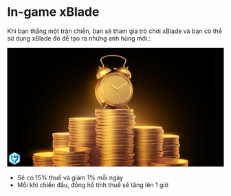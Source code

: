 # In-game xBlade



Khi bạn thắng một trận chiến, bạn sẽ tham gia trò chơi xBlade và bạn có thể sử dụng xBlade đó để tạo ra những anh hùng mới.:

![](<../../.gitbook/assets/image (4).png>)

* Sẽ có 15% thuế và giảm 1% mỗi ngày
* Mỗi khi chiến đấu, đồng hồ tính thuế sẽ tăng lên 1 giờ
